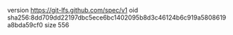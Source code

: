 version https://git-lfs.github.com/spec/v1
oid sha256:8dd709dd22197dbc5ece6bc1402095b8d3c46124b6c919a5808619a8bda59cf0
size 556
